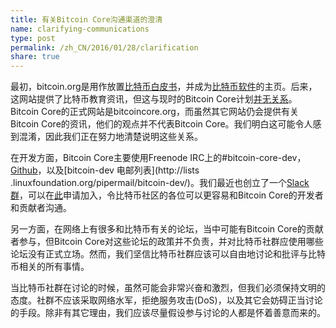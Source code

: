 ```yaml
---
title: 有关Bitcoin Core沟通渠道的澄清
name: clarifying-communications
type: post
permalink: /zh_CN/2016/01/28/clarification
share: true
---
```

最初，bitcoin.org是用作放置[比特币白皮书](https://bitcoin.org/bitcoin.pdf)，并成为[比特币软件](https://bitcoin.org/en/download)的主页。后来，这网站提供了比特币教育资讯，但这与现时的Bitcoin Core计划[并无关系](https://bitcoin.org/en/bitcoin-core/about-site)。 Bitcoin Core的正式网站是bitcoincore.org，而虽然其它网站仍会提供有关Bitcoin Core的资讯，他们的观点并不代表Bitcoin Core。我们明白这可能令人感到混淆，因此我们正在努力地清楚说明这些关系。

在开发方面，Bitcoin Core主要使用Freenode IRC上的#bitcoin-core-dev，[Github](https://github.com/bitcoin/bitcoin)，以及[bitcoin-dev 电邮列表](http://lists .linuxfoundation.org/pipermail/bitcoin-dev/)。我们最近也创立了一个[​​Slack群](https://bitcoincore.slack.com)，可以在[此](https://slack.bitcoincore.org)申请加入，令比特币社区的各位可以更容易和Bitcoin Core的开发者和贡献者沟通。

另一方面，在网络上有很多和比特币有关的论坛，当中可能有Bitcoin Core的贡献者参与，但Bitcoin Core对这些论坛的政策并不负责，并对比特币社群应使用哪些论坛没有正式立场。然而，我们坚信比特币社群应该可以自由地讨论和批评与比特币相关的所有事情。

当比特币社群在讨论的时候，虽然可能会非常兴奋和激烈，但我们必须保持文明的态度。社群不应该采取网络水军，拒绝服务攻击(DoS)，以及其它会妨碍正当讨论的手段。除非有其它理由，我们应该尽量假设参与讨论的人都是怀着善意而来的。
